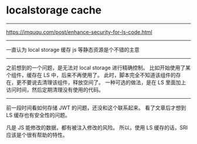 # localstorage cache

---

https://imququ.com/post/enhance-security-for-ls-code.html

---

一直认为 local storage 缓存 js 等静态资源是个不错的主意

---

之前想到的一个问题，是无法对 local storage 进行精确控制。
比如开始使用了某个组件，缓存在 LS 中，后来不再使用了。
此时，脚本完全不知道该组件的存在，更不要说去清理该组件，释放空间了。
一种可选的做法，是在 LS 里面加上访问时间，然后定期清理没有使用的代码。

---

前一段时间看如何存储 JWT 的问题，还没和这个联系起来。
看了文章后才想到 LS 缓存也有安全性的问题。

凡是 JS 能修改的数据，都有被注入修改的风险。
所以，使用 LS 缓存的话，SRI 应该是个很有帮助的特性。
